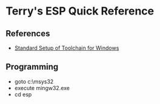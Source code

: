 # Terry's ESP Quick Reference

## References

* [Standard Setup of Toolchain for Windows](https://docs.espressif.com/projects/esp-idf/en/stable/get-started/windows-setup.html)

## Programming

* goto c:\msys32
* execute mingw32.exe
* cd esp
